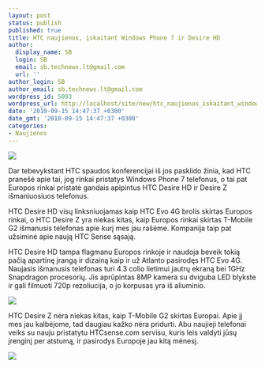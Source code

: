 ```yaml
---
layout: post
status: publish
published: true
title: HTC naujienos, įskaitant Windows Phone 7 ir Desire HD
author:
  display_name: SB
  login: SB
  email: sb.technews.lt@gmail.com
  url: ''
author_login: SB
author_email: sb.technews.lt@gmail.com
wordpress_id: 5093
wordpress_url: http://localhost/site/new/htc_naujienos_iskaitant_windows_phone_7_ir_desire_hd/
date: '2010-09-15 14:47:37 +0300'
date_gmt: '2010-09-15 14:47:37 +0300'
categories:
- Naujienos
---
```

<div class="imgright"><img src="http://www.part.lt/img/06e89560456e5a1c61e9f77aa2212b16136.jpg"  /></div>
<p>Dar tebevykstant HTC spaudos konferencijai iš jos pasklido žinia, kad HTC pranešė apie tai, jog rinkai pristatys Windows Phone 7 telefonus, o tai pat Europos rinkai pristatė gandais apipintus HTC Desire HD ir Desire Z išmaniuosiuos telefonus.</p>
<p>HTC Desire HD visų linksniuojamas kaip HTC Evo 4G brolis skirtas Europos rinkai, o HTC Desire Z yra niekas kitas, kaip Europos rinkai skirtas T-Mobile G2 išmanusis telefonas apie kurį mes jau rašėme. Kompanija taip pat užsiminė apie naują HTC Sense sąsają.</p>
<p>HTC Desire HD tampa flagmanu Europos rinkoje ir naudoja beveik tokią pačią apartinę įrangą ir dizainą kaip ir už Atlanto pasirodęs HTC Evo 4G. Naujasis išmanusis telefonas turi 4.3 colio lietimui jautrų ekraną bei 1GHz Snapdragon procesorių. Jis aprūpintas 8MP kamera su dviguba LED blykste ir gali filmuoti 720p rezoliucija, o jo korpusas yra iš aliuminio.</p>
<p><img src="http://www.part.lt/img/6fddc9662f511cd36d2260677a1fbb93858.jpg" /></p>
<p>HTC Desire Z nėra niekas kitas, kaip T-Mobile G2 skirtas Europai. Apie jį mes jau kalbėjome, tad daugiau kažko nėra pridurti. Abu naujieji telefonai veiks su nauju pristatytu HTCsense.com servisu, kuris leis valdyti jūsų įrenginį per atstumą, ir pasirodys Europoje jau kitą mėnesį.</p>
<p><img src="http://www.part.lt/img/2594c911ad6300f5da9d8a9240bb3889103.jpg" /></p>
<p></p>
